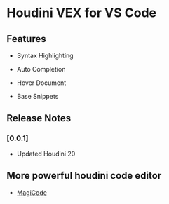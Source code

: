 # Houdini VEX for VS Code

## Features

- Syntax Highlighting

- Auto Completion

- Hover Document

- Base Snippets

## Release Notes

### [0.0.1]

- Updated Houdini 20

## More powerful houdini code editor

* [MagiCode](https://unrealhoudini.gumroad.com/l/rawnh)